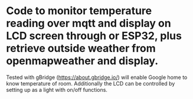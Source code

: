 # Code to monitor temperature reading over mqtt and display on LCD screen through or ESP32, plus retrieve outside weather from openmapweather and display.

Tested with gBridge (https://about.gbridge.io/) will enable Google home to know temperature of room. Additionally the LCD can be controlled by setting up as a light with on/off functions.
